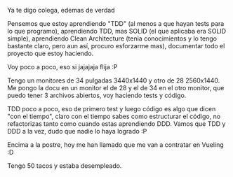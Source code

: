 Ya te digo colega, edemas de verdad

Pensemos que estoy aprendiendo "TDD" (al menos a que hayan tests para lo que programo), aprendiendo TDD, mas SOLID (el que aplicaba era SOLID simple), aprendiendo Clean Architecture (tenia conocimientos y lo tengo bastante claro, pero aun así, procuro esforzarme mas), documentar todo el proyecto que estoy haciendo.

Voy poco a poco, eso si jajajaja flija :P

Tengo un monitores de 34 pulgadas 3440x1440 y otro de 28 2560x1440.
Me pongo la docu en un monitor el de 28
y el de 34 en el otro monitor, que puedo tener 3 archivos abiertos, voy haciendo tests y código.

TDD poco a poco, eso de primero test y luego código es algo que dicen "con el tiempo", claro con el tiempo sabes como estructurar el código, no refactorizas tanto como cuando estas aprendiendo DDD. Vamos que TDD y DDD a la vez, dudo que nadie lo haya logrado :P

Encima a la postre, hoy me han llamado que me van a contratar en Vueling :D

Tengo 50 tacos y estaba desempleado.
